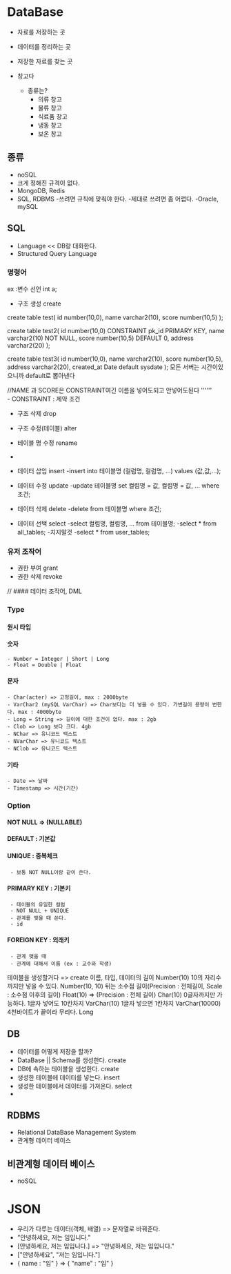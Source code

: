 # DataBase
- 자료를 저장하는 곳
- 데이터를 정리하는 곳
- 저장한 자료를 찾는 곳

- 창고다
  - 종류는?
    - 의류 창고
    - 물류 창고
    - 식료품 창고
    - 냉동 창고
    - 보온 창고
## 종류
  - noSQL
   - 크게 정해진 규격이 없다.
   - MongoDB, Redis
  - SQL, RDBMS
    -쓰려면 규칙에 맞춰야 한다.
    -제대로 쓰려면 좀 어렵다.
    -Oracle, mySQL
    
## SQL
  - Language << DB랑 대화한다.
  - Structured Query Language

### 명령어
ex :변수 선언 int a;
  - 구조 생성 create
  
  create table test(
  id number(10,0),
  name varchar2(10),
  score number(10,5)
  );
  
  create table test2(
  id number(10,0) CONSTRAINT pk_id PRIMARY KEY,
  name varchar2(10) NOT NULL, 
  score number(10,5) DEFAULT 0,
  address varchar2(20)
  );
  
  create table test3(
  id number(10,0),
  name varchar2(10), 
  score number(10,5),
  address varchar2(20),
  created_at Date default sysdate
  );
  모든 서버는 시간이있으니까 default로 뽑아낸다
  
  //NAME 과 SCORE은 CONSTRAINT여긴 이름을 넣어도되고 안넣어도된다
''''''  
        - CONSTRAINT : 제약 조건
  
   - 구조 삭제 drop
   - 구조 수정(테이블) alter
   - 테이블 명 수정 rename
   -  
  
  - 데이터 삽입 insert 
    -insert into 테이블명 (컬럼명, 컬럼명, ...) values (값,값,...);
  - 데이터 수정 update
    -update 테이블명 set 컬럼명 = 값, 컬럼명 = 값, ... where 조건;
  - 데이터 삭제 delete
    -delete from 테이블명 where 조건;
  - 데이터 선택 select 
    -select 컬럼명, 컬럼명, ... from 테이블명;
    -select * from all_tables;
      -치지말것
    -select * from user_tables;

### 유저 조작어
  - 권한 부여 grant
  - 권한 삭제 revoke  
  
// #### 데이터 조작어, DML

### Type
  #### 원시 타입
  #### 숫자
    - Number = Integer | Short | Long
    - Float = Double | Float
  #### 문자
    - Char(acter) => 고정길이, max : 2000byte
    - VarChar2 (mySQL VarChar) => Char보다는 더 넣을 수 있다. 가변길이 용량이 변한다. max : 4000byte
    - Long = String => 길이에 대한 조건이 없다. max : 2gb
    - Clob => Long 보다 크다. 4gb
    - NChar => 유니코드 텍스트
    - NVarChar => 유니코드 텍스트    
    - NClob => 유니코드 텍스트
    
  #### 기타
    - Date => 날짜
    - Timestamp => 시간(기간)
    
### Option
   #### NOT NULL => (NULLABLE)
   #### DEFAULT : 기본값
   #### UNIQUE : 중복체크
     - 보통 NOT NULL이랑 같이 쓴다.
   #### PRIMARY KEY : 기본키
     - 테이블의 유일한 컬럼
     - NOT NULL + UNIQUE
     - 관계를 맺을 때 쓴다.
     - id
   #### FOREIGN KEY : 외래키
     - 관계 맺을 때
     - 관계에 대해서 이름 (ex : 교수와 학생)
  
테이블을 생성할거다 => create
이름, 타입, 데이터의 길이
Number(10) 10의 자리수까지만 넣을 수 있다. Number(10, 10) 뒤는 소수점 길이(Precision : 전체길이, Scale : 소수점 이후의 길이)
Float(10) => (Precision : 전체 길이)
Char(10) 0글자까지만 가능하다. 1글자 넣어도 10칸차지
VarChar(10) 1글자 넣으면 1칸차지
VarChar(10000) 4천바이트가 끝이라 무리다.
Long
   
  
## DB
 - 데이터를 어떻게 저장을 할까?
 - DataBase || Schema를 생성한다. create
 - DB에 속하는 테이블을 생성한다. create
 - 생성한 테이블에 데이터를 넣는다. insert
 - 생성한 테이블에서 데이터를 가져온다. select
 - 

## RDBMS
  - Relational DataBase Management System
  - 관계형 데이터 베이스
  
## 비관계형 데이터 베이스
  - noSQL
  
# JSON
  - 우리가 다루는 데이터(객체, 배열) => 문자열로 바꿔준다.
  - "안녕하세요, 저는 임입니다."
  - [안녕하세요, 저는 임입니다.] => "안녕하세요, 저는 임입니다."
  - ["안녕하세요", "저는 임입니다."]
  - { name : "임" } => { "name" : "임" }
  
